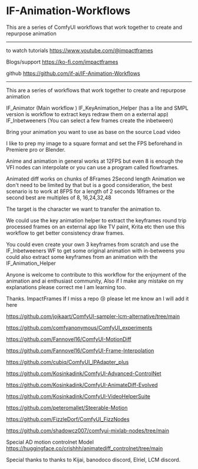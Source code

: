 # IF-Animation-Workflows
This are a series of ComfyUI workflows that work together to create and repurpose animation
                                   
--------------------------------------------------------

to watch tutorials
https://www.youtube.com/@impactframes

Blogs/support
https://ko-fi.com/impactframes

github 
https://github.com/if-ai/IF-Animation-Workflows

--------------------------------------------------------
This are a series of workflows that work together to create and repurpose animation 

IF_Animator (Main workflow )
IF_KeyAnimation_Helper (has a lite and SMPL version is workflow to extract keys redraw them on a external app)
IF_Inbetweeners (You can select a few frames create the inbetween)

Bring your animation you want to use as base on the source Load video 

I like to prep my image to a square format and set the FPS beforehand in Premiere pro or Blender. 

Anime and animation in general works at 12FPS but even 8 is enough the VFI nodes can interpolate or you can use a program called flowframes.

Animated diff works on chunks of 8Frames 2Second length Animation we don't need to be limited by that but is a good consideration, the best scenario is to work at 8FPS for a length of 2 seconds 16frames or the second best are multiples of 8, 16,24,32,48

The target is the character we want to transfer the animation to.

We could use the key animation helper to extract the keyframes round trip processed frames on an external app like TV paint, Krita etc then use this workflow to get better consistency draw frames.

You could even create your own 3 keyframes from scratch and use the IF_Inbetweeners WF to get some original animation with in-betweens you could also extract some keyframes from an animation with the IF_Animation_Helper 

Anyone is welcome to contribute to this workflow for the enjoyment of the animation and ai enthusiast community, Also if I make any mistake on my explanations please correct me I am learning too.

Thanks.
ImpactFrames
If I miss a repo 😢 please let me know an I will add it here

https://github.com/jojkaart/ComfyUI-sampler-lcm-alternative/tree/main

https://github.com/comfyanonymous/ComfyUI_experiments

https://github.com/Fannovel16/ComfyUI-MotionDiff

https://github.com/Fannovel16/ComfyUI-Frame-Interpolation

https://github.com/cubiq/ComfyUI_IPAdapter_plus

https://github.com/Kosinkadink/ComfyUI-Advanced-ControlNet

https://github.com/Kosinkadink/ComfyUI-AnimateDiff-Evolved

https://github.com/Kosinkadink/ComfyUI-VideoHelperSuite

https://github.com/peteromallet/Steerable-Motion

https://github.com/FizzleDorf/ComfyUI_FizzNodes

https://github.com/shadowcz007/comfyui-mixlab-nodes/tree/main

Special AD motion controlnet Model
https://huggingface.co/crishhh/animatediff_controlnet/tree/main

Special thanks to thanks to Kijai, banodoco discord, Elriel, LCM discord.

    

